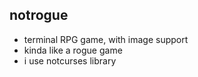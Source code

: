 ## notrogue
 - terminal RPG game, with image support
 - kinda like a rogue game
 - i use notcurses library
 